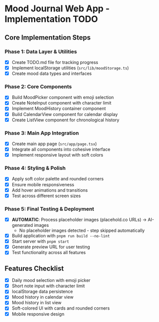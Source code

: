 # Mood Journal Web App - Implementation TODO

## Core Implementation Steps

### Phase 1: Data Layer & Utilities
- [x] Create TODO.md file for tracking progress
- [x] Implement localStorage utilities (`src/lib/moodStorage.ts`)
- [x] Create mood data types and interfaces

### Phase 2: Core Components
- [x] Build MoodPicker component with emoji selection
- [x] Create NoteInput component with character limit
- [x] Implement MoodHistory container component
- [x] Build CalendarView component for calendar display
- [x] Create ListView component for chronological history

### Phase 3: Main App Integration
- [x] Create main app page (`src/app/page.tsx`)
- [x] Integrate all components into cohesive interface
- [x] Implement responsive layout with soft colors

### Phase 4: Styling & Polish
- [x] Apply soft color palette and rounded corners
- [x] Ensure mobile responsiveness
- [x] Add hover animations and transitions
- [x] Test across different screen sizes

### Phase 5: Final Testing & Deployment
- [x] **AUTOMATIC**: Process placeholder images (placehold.co URLs) → AI-generated images
  - No placeholder images detected - step skipped automatically
- [x] Build application with `pnpm run build --no-lint`
- [x] Start server with `pnpm start`
- [x] Generate preview URL for user testing
- [x] Test functionality across all features

## Features Checklist
- [x] Daily mood selection with emoji picker
- [x] Short note input with character limit
- [x] localStorage data persistence
- [x] Mood history in calendar view
- [x] Mood history in list view
- [x] Soft-colored UI with cards and rounded corners
- [x] Mobile responsive design
